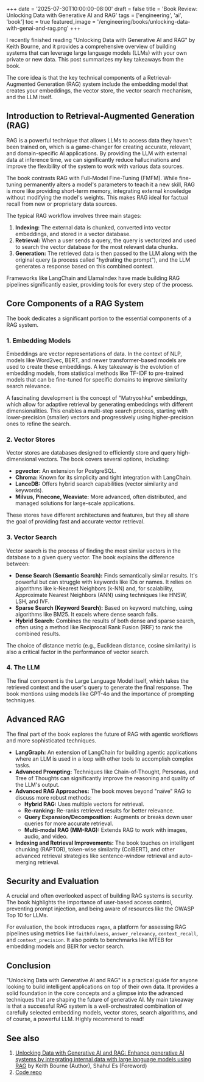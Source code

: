+++
date = '2025-07-30T10:00:00-08:00'
draft = false
title = 'Book Review: Unlocking Data with Generative AI and RAG'
tags = ['engineering', 'ai', 'book']
toc = true
featured_image = '/engineering/books/unlocking-data-with-genai-and-rag.png'
+++

I recently finished reading "Unlocking Data with Generative AI and RAG" by Keith Bourne, and it provides a comprehensive overview of building systems that can leverage large language models (LLMs) with your own private or new data. This post summarizes my key takeaways from the book.

The core idea is that the key technical components of a Retrieval-Augmented Generation (RAG) system include the embedding model that creates your embeddings, the vector store, the vector search mechanism, and the LLM itself.

<!--more-->

## Introduction to Retrieval-Augmented Generation (RAG)

RAG is a powerful technique that allows LLMs to access data they haven't been trained on, which is a game-changer for creating accurate, relevant, and domain-specific AI applications. By providing the LLM with external data at inference time, we can significantly reduce hallucinations and improve the flexibility of the system to work with various data sources.

The book contrasts RAG with Full-Model Fine-Tuning (FMFM). While fine-tuning permanently alters a model's parameters to teach it a new skill, RAG is more like providing short-term memory, integrating external knowledge without modifying the model's weights. This makes RAG ideal for factual recall from new or proprietary data sources.

The typical RAG workflow involves three main stages:

1.  **Indexing:** The external data is chunked, converted into vector embeddings, and stored in a vector database.
2.  **Retrieval:** When a user sends a query, the query is vectorized and used to search the vector database for the most relevant data chunks.
3.  **Generation:** The retrieved data is then passed to the LLM along with the original query (a process called "hydrating the prompt"), and the LLM generates a response based on this combined context.

Frameworks like LangChain and LlamaIndex have made building RAG pipelines significantly easier, providing tools for every step of the process.

## Core Components of a RAG System

The book dedicates a significant portion to the essential components of a RAG system.

### 1. Embedding Models

Embeddings are vector representations of data. In the context of NLP, models like Word2vec, BERT, and newer transformer-based models are used to create these embeddings. A key takeaway is the evolution of embedding models, from statistical methods like TF-IDF to pre-trained models that can be fine-tuned for specific domains to improve similarity search relevance.

A fascinating development is the concept of "Matryoshka" embeddings, which allow for adaptive retrieval by generating embeddings with different dimensionalities. This enables a multi-step search process, starting with lower-precision (smaller) vectors and progressively using higher-precision ones to refine the search.

### 2. Vector Stores

Vector stores are databases designed to efficiently store and query high-dimensional vectors. The book covers several options, including:

*   **pgvector:** An extension for PostgreSQL.
*   **Chroma:** Known for its simplicity and tight integration with LangChain.
*   **LanceDB:** Offers hybrid search capabilities (vector similarity and keywords).
*   **Milvus, Pinecone, Weaviate:** More advanced, often distributed, and managed solutions for large-scale applications.

These stores have different architectures and features, but they all share the goal of providing fast and accurate vector retrieval.

### 3. Vector Search

Vector search is the process of finding the most similar vectors in the database to a given query vector. The book explains the difference between:

*   **Dense Search (Semantic Search):** Finds semantically similar results. It's powerful but can struggle with keywords like IDs or names. It relies on algorithms like k-Nearest Neighbors (k-NN) and, for scalability, Approximate Nearest Neighbors (ANN) using techniques like HNSW, LSH, and IVF.
*   **Sparse Search (Keyword Search):** Based on keyword matching, using algorithms like BM25. It excels where dense search fails.
*   **Hybrid Search:** Combines the results of both dense and sparse search, often using a method like Reciprocal Rank Fusion (RRF) to rank the combined results.

The choice of distance metric (e.g., Euclidean distance, cosine similarity) is also a critical factor in the performance of vector search.

### 4. The LLM

The final component is the Large Language Model itself, which takes the retrieved context and the user's query to generate the final response. The book mentions using models like GPT-4o and the importance of prompting techniques.

## Advanced RAG

The final part of the book explores the future of RAG with agentic workflows and more sophisticated techniques.

*   **LangGraph:** An extension of LangChain for building agentic applications where an LLM is used in a loop with other tools to accomplish complex tasks.
*   **Advanced Prompting:** Techniques like Chain-of-Thought, Personas, and Tree of Thoughts can significantly improve the reasoning and quality of the LLM's output.
*   **Advanced RAG Approaches:** The book moves beyond "naïve" RAG to discuss more robust methods:
    *   **Hybrid RAG:** Uses multiple vectors for retrieval.
    *   **Re-ranking:** Re-ranks retrieved results for better relevance.
    *   **Query Expansion/Decomposition:** Augments or breaks down user queries for more accurate retrieval.
    *   **Multi-modal RAG (MM-RAG):** Extends RAG to work with images, audio, and video.
*   **Indexing and Retrieval Improvements:** The book touches on intelligent chunking (RAPTOR), token-wise similarity (ColBERT), and other advanced retrieval strategies like sentence-window retrieval and auto-merging retrieval.

## Security and Evaluation

A crucial and often overlooked aspect of building RAG systems is security. The book highlights the importance of user-based access control, preventing prompt injection, and being aware of resources like the OWASP Top 10 for LLMs.

For evaluation, the book introduces `ragas`, a platform for assessing RAG pipelines using metrics like `faithfulness`, `answer_relevancy`, `context_recall`, and `context_precision`. It also points to benchmarks like MTEB for embedding models and BEIR for vector search.

## Conclusion

"Unlocking Data with Generative AI and RAG" is a practical guide for anyone looking to build intelligent applications on top of their own data. It provides a solid foundation in the core concepts and a glimpse into the advanced techniques that are shaping the future of generative AI. My main takeaway is that a successful RAG system is a well-orchestrated combination of carefully selected embedding models, vector stores, search algorithms, and of course, a powerful LLM. Highly recommend to read!

## See also

1. [Unlocking Data with Generative AI and RAG: Enhance generative AI systems by integrating internal data with large language models using RAG](https://www.amazon.com/Unlocking-Data-Generative-RAG-integrating/dp/B0DCZF44C9) by Keith Bourne (Author), Shahul Es (Foreword)
2. [Code repo](https://github.com/PacktPublishing/Unlocking-Data-with-Generative-AI-and-RAG)
